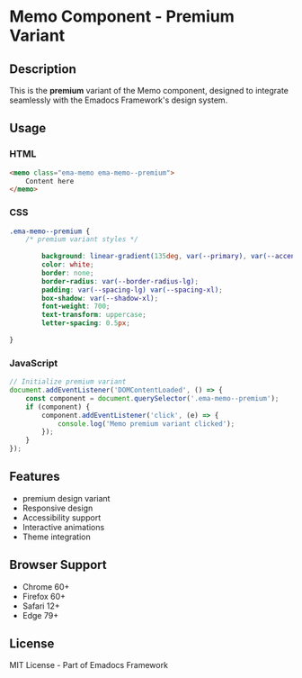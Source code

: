 # Memo Component - Premium Variant

## Description
This is the **premium** variant of the Memo component, designed to integrate seamlessly with the Emadocs Framework's design system.

## Usage

### HTML
```html
<memo class="ema-memo ema-memo--premium">
    Content here
</memo>
```

### CSS
```css
.ema-memo--premium {
    /* premium variant styles */
    
        background: linear-gradient(135deg, var(--primary), var(--accent));
        color: white;
        border: none;
        border-radius: var(--border-radius-lg);
        padding: var(--spacing-lg) var(--spacing-xl);
        box-shadow: var(--shadow-xl);
        font-weight: 700;
        text-transform: uppercase;
        letter-spacing: 0.5px;
    
}
```

### JavaScript
```javascript
// Initialize premium variant
document.addEventListener('DOMContentLoaded', () => {
    const component = document.querySelector('.ema-memo--premium');
    if (component) {
        component.addEventListener('click', (e) => {
            console.log('Memo premium variant clicked');
        });
    }
});
```

## Features
- premium design variant
- Responsive design
- Accessibility support
- Interactive animations
- Theme integration

## Browser Support
- Chrome 60+
- Firefox 60+
- Safari 12+
- Edge 79+

## License
MIT License - Part of Emadocs Framework
